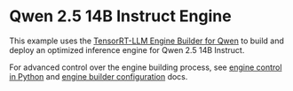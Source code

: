 # Qwen 2.5 14B Instruct Engine

This example uses the [TensorRT-LLM Engine Builder for Qwen](https://docs.baseten.co/performance/examples/qwen-trt) to build and deploy an optimized inference engine for Qwen 2.5 14B Instruct.

For advanced control over the engine building process, see [engine control in Python](https://docs.baseten.co/performance/engine-builder-customization) and [engine builder configuration](https://docs.baseten.co/performance/engine-builder-config) docs.
